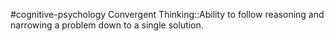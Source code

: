 #cognitive-psychology 
Convergent Thinking::Ability to follow reasoning and narrowing a problem down to a single solution.